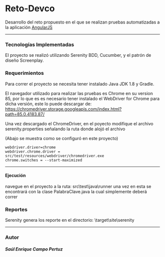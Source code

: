 # Reto-Devco
Desarrollo del reto propuesto en el que se realizan pruebas automatizadas a la aplicación [AngularJS](http://todomvc.com/examples/angularjs/#/)

-------------
### Tecnologías Implementadas

El proyecto se realizó utilizando Serenity BDD, Cucumber, y el patrón de diseño Screenplay.

### Requerimientos

Para correr el proyecto se necesita tener instalado Java JDK 1.8 y Gradle. 

El navegador utilizado para realizar las pruebas es Chrome en su version 85, por lo que es es necesario tener instalado
el WebDriver for Chrome para dicha versión, este lo puede descargar de: https://chromedriver.storage.googleapis.com/index.html?path=85.0.4183.87/ 

Una vez descargado el ChromeDriver, en el poyecto modifique el archivo serenity.properties señalando la ruta donde alojó el archivo

(Abajo se muestra como se configuró en este proyecto)

```
webdriver.driver=chrome
webdriver.chrome.driver = src/test/resources/webdriver/chromedriver.exe
chrome.switches = --start-maximized
```
-------------

#### Ejecución 
navegue en el proyecto a la ruta: src\test\java\runner 
una vez en esta se encontrará con la clase PalabraClave.java la cual simplemente deberá correr

### Reportes

Serenity genera los reporte en el directorio: \target\site\serenity

-------------

### Autor
##### Saúl Enrique Campo Pertuz